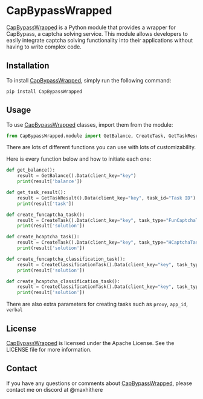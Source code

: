 # CapBypassWrapped

[CapBypassWrapped](<https://pypi.org/project/capbypasswrapped/>) is a Python module that provides a wrapper for CapBypass, a captcha solving service. This module allows developers to easily integrate captcha solving functionality into their applications without having to write complex code.

## Installation

To install [CapBypassWrapped](<https://pypi.org/project/capbypasswrapped/>), simply run the following command:

```
pip install CapBypassWrapped
```

## Usage

To use [CapBypassWrapped](<https://pypi.org/project/capbypasswrapped/>) classes, import them from the module:

```python
from CapBypassWrapped.module import GetBalance, CreateTask, GetTaskResult, CreateClassificationTask
```

There are lots of different functions you can use with lots of customizability.

Here is every function below and how to initiate each one:

```python
def get_balance():
    result = GetBalance().Data(client_key="key")
    print(result['balance'])

def get_task_result():
    result = GetTaskResult().Data(client_key="key", task_id="Task ID")
    print(result['task'])

def create_funcaptcha_task():
    result = CreateTask().Data(client_key="key", task_type="FunCaptchaTask", website_url="https://www.google.com", website_public_key="XXXXXXXX-XXXX-XXXX-XXXX-XXXXXXXXXXXX")
    print(result['solution'])

def create_hcaptcha_task():
    result = CreateTask().Data(client_key="key", task_type="HCaptchaTask", website_url="https://www.google.com", website_public_key="XXXXXXXX-XXXX-XXXX-XXXX-XXXXXXXXXXXX", invisible=False, rqdata="Data", user_agent="User Agent")
    print(result['solution'])

def create_funcaptcha_classification_task():
    result = CreateClassificationTask().Data(client_key="key", task_type="FunCaptchaClassification", question="Select all images with a car", images="Base64 Encoded Image")
    print(result['solution'])

def create_hcaptcha_classification_task():
    result = CreateClassificationTask().Data(client_key="key", task_type="HCaptchaClassification", question="Select the point of the bear's nose.", queries=["Base64 Encoded Image", "Base64 Encoded Image"])
    print(result['solution'])
```

There are also extra parameters for creating tasks such as `proxy`, `app_id`, `verbal`

## License

[CapBypassWrapped](<https://pypi.org/project/capbypasswrapped/>) is licensed under the Apache License. See the LICENSE file for more information.

## Contact

If you have any questions or comments about [CapBypassWrapped](<https://pypi.org/project/capbypasswrapped/>), please contact me on discord at @maxhithere
